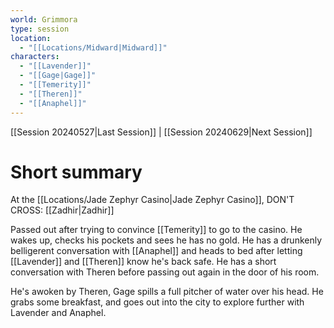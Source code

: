 ```yaml
---
world: Grimmora
type: session
location:
  - "[[Locations/Midward|Midward]]"
characters:
  - "[[Lavender]]"
  - "[[Gage|Gage]]"
  - "[[Temerity]]"
  - "[[Theren]]"
  - "[[Anaphel]]"
---
```

 [[Session 20240527|Last Session]] | [[Session 20240629|Next Session]]
# Short summary

At the [[Locations/Jade Zephyr Casino|Jade Zephyr Casino]], DON'T CROSS: [[Zadhir|Zadhir]]

Passed out after trying to convince [[Temerity]] to go to the casino. He wakes up, checks his pockets and sees he has no gold.  He has a drunkenly belligerent conversation with [[Anaphel]] and heads to bed after letting [[Lavender]] and [[Theren]] know he's back safe. He has a short conversation with Theren before passing out again in the door of his room.

He's awoken by Theren, Gage spills a full pitcher of water over his head. He grabs some breakfast, and goes out into the city to explore further with Lavender and Anaphel.